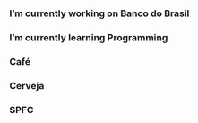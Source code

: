  

### I’m currently working on Banco do Brasil
###  I’m currently learning Programming
### Café
### Cerveja
### SPFC
